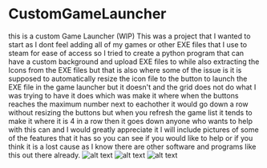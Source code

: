 # CustomGameLauncher
this is a custom Game Launcher (WIP)
This was a project that I wanted to start as I dont feel adding all of my games or other EXE files that I use to steam for ease of access so I tried to create a python program that can have a custom background and upload EXE files to while also extracting the Icons from the EXE files but that is also where some of the issue is it is supposed to automatically resize the icon file to the button to launch the EXE file in the game launcher but it doesn't and the grid does not do what I was trying to have it does which was make it where when the buttons reaches the maximum number next to eachother it would go down a row without resizing the buttons but when you refresh the game list it tends to make it where it is 4 in a row then it goes down anyone who wants to help with this can and I would greatly appreciate it I will include pictures of some of the features that it has so you can see if you would like to help or if you think it is a lost cause as I know there are other software and programs like this out there already.
![alt text](https://github.com/redder225555/CustomGameLauncher/blob/main/Supposed%20to%20look%20somewhat%20like%20this%20but%20the%20rows%20are%20supposed%20to%20be%20closer.png)
![alt text](https://github.com/redder225555/CustomGameLauncher/blob/main/When%20the%20refresh%20game%20is%20pushed%20it%20goes%20to%20this%20and%20it%20is%20not%20supposed%20to%20do%20that.png)
![alt text](https://github.com/redder225555/CustomGameLauncher/blob/main/what%20happens%20when%20you%20select%20the%20folder%20you%20want%20to%20search%20for%20exe%20files%20for%20including%20looking%20at%20the%20subfolders.png)
